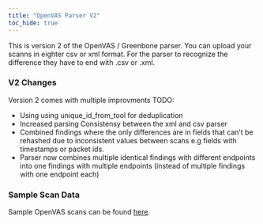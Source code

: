```yaml
---
title: "OpenVAS Parser V2"
toc_hide: true
---
```

This is version 2 of the OpenVAS / Greenbone parser.
You can upload your scanns in eighter csv or xml format. For the parser to recognize the difference they have to end with .csv or .xml.

### V2 Changes
Version 2 comes with multiple improvments TODO:
- Using using unique_id_from_tool for deduplication
- Increased parsing Consistensy between the xml and csv parser
- Combined findings where the only differences are in fields that can’t be rehashed due to inconsistent values between scans e.g fields with timestamps or packet ids.
- Parser now combines multiple identical findings with different endpoints into one findings with multiple endpoints (instead of multiple findings with one endpoint each)

### Sample Scan Data
Sample OpenVAS scans can be found [here](https://github.com/DefectDojo/django-DefectDojo/tree/master/unittests/scans/openvas).
